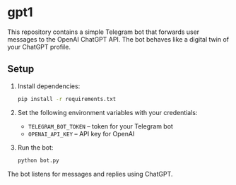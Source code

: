 # gpt1

This repository contains a simple Telegram bot that forwards user messages to the OpenAI ChatGPT API. The bot behaves like a digital twin of your ChatGPT profile.

## Setup

1. Install dependencies:
   ```bash
   pip install -r requirements.txt
   ```
2. Set the following environment variables with your credentials:
   - `TELEGRAM_BOT_TOKEN` – token for your Telegram bot
   - `OPENAI_API_KEY` – API key for OpenAI

3. Run the bot:
   ```bash
   python bot.py
   ```

The bot listens for messages and replies using ChatGPT.
